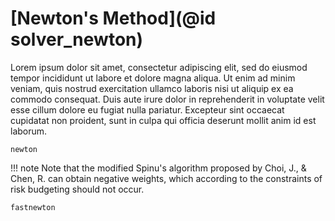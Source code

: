 # [Newton's Method](@id solver_newton)
Lorem ipsum dolor sit amet, consectetur adipiscing elit, sed do eiusmod tempor incididunt ut labore et dolore magna aliqua. Ut enim ad minim veniam, quis nostrud exercitation ullamco laboris nisi ut aliquip ex ea commodo consequat. Duis aute irure dolor in reprehenderit in voluptate velit esse cillum dolore eu fugiat nulla pariatur. Excepteur sint occaecat cupidatat non proident, sunt in culpa qui officia deserunt mollit anim id est laborum.

```@docs
newton
```

!!! note
    Note that the modified Spinu's algorithm proposed by Choi, J., & Chen, R. can obtain negative weights,
    which according to the constraints of risk budgeting should not occur.

```@docs
fastnewton
```
